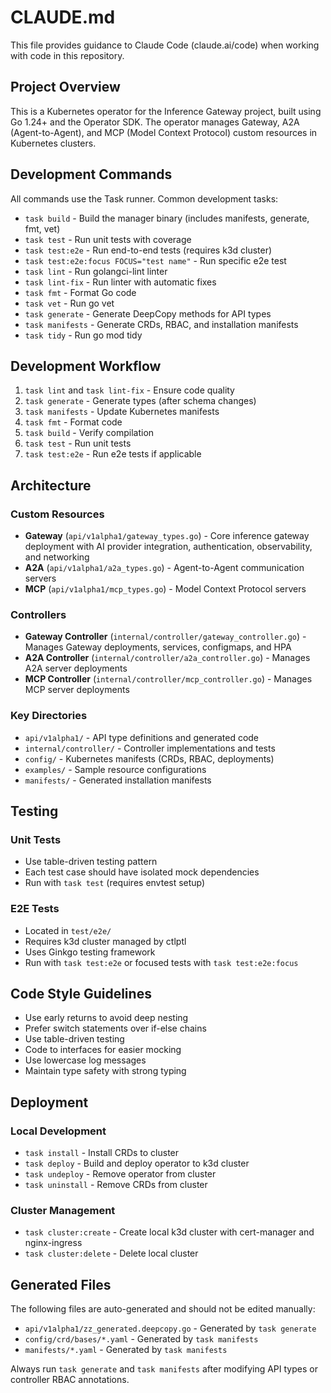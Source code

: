 # CLAUDE.md

This file provides guidance to Claude Code (claude.ai/code) when working with code in this repository.

## Project Overview

This is a Kubernetes operator for the Inference Gateway project, built using Go 1.24+ and the Operator SDK. The operator manages Gateway, A2A (Agent-to-Agent), and MCP (Model Context Protocol) custom resources in Kubernetes clusters.

## Development Commands

All commands use the Task runner. Common development tasks:

- `task build` - Build the manager binary (includes manifests, generate, fmt, vet)
- `task test` - Run unit tests with coverage
- `task test:e2e` - Run end-to-end tests (requires k3d cluster)
- `task test:e2e:focus FOCUS="test name"` - Run specific e2e test
- `task lint` - Run golangci-lint linter
- `task lint-fix` - Run linter with automatic fixes
- `task fmt` - Format Go code
- `task vet` - Run go vet
- `task generate` - Generate DeepCopy methods for API types
- `task manifests` - Generate CRDs, RBAC, and installation manifests
- `task tidy` - Run go mod tidy

## Development Workflow

1. `task lint` and `task lint-fix` - Ensure code quality
2. `task generate` - Generate types (after schema changes)
3. `task manifests` - Update Kubernetes manifests
4. `task fmt` - Format code
5. `task build` - Verify compilation
6. `task test` - Run unit tests
7. `task test:e2e` - Run e2e tests if applicable

## Architecture

### Custom Resources
- **Gateway** (`api/v1alpha1/gateway_types.go`) - Core inference gateway deployment with AI provider integration, authentication, observability, and networking
- **A2A** (`api/v1alpha1/a2a_types.go`) - Agent-to-Agent communication servers
- **MCP** (`api/v1alpha1/mcp_types.go`) - Model Context Protocol servers

### Controllers
- **Gateway Controller** (`internal/controller/gateway_controller.go`) - Manages Gateway deployments, services, configmaps, and HPA
- **A2A Controller** (`internal/controller/a2a_controller.go`) - Manages A2A server deployments
- **MCP Controller** (`internal/controller/mcp_controller.go`) - Manages MCP server deployments

### Key Directories
- `api/v1alpha1/` - API type definitions and generated code
- `internal/controller/` - Controller implementations and tests
- `config/` - Kubernetes manifests (CRDs, RBAC, deployments)
- `examples/` - Sample resource configurations
- `manifests/` - Generated installation manifests

## Testing

### Unit Tests
- Use table-driven testing pattern
- Each test case should have isolated mock dependencies
- Run with `task test` (requires envtest setup)

### E2E Tests
- Located in `test/e2e/`
- Requires k3d cluster managed by ctlptl
- Uses Ginkgo testing framework
- Run with `task test:e2e` or focused tests with `task test:e2e:focus`

## Code Style Guidelines

- Use early returns to avoid deep nesting
- Prefer switch statements over if-else chains
- Use table-driven testing
- Code to interfaces for easier mocking
- Use lowercase log messages
- Maintain type safety with strong typing

## Deployment

### Local Development
- `task install` - Install CRDs to cluster
- `task deploy` - Build and deploy operator to k3d cluster
- `task undeploy` - Remove operator from cluster
- `task uninstall` - Remove CRDs from cluster

### Cluster Management
- `task cluster:create` - Create local k3d cluster with cert-manager and nginx-ingress
- `task cluster:delete` - Delete local cluster

## Generated Files

The following files are auto-generated and should not be edited manually:
- `api/v1alpha1/zz_generated.deepcopy.go` - Generated by `task generate`
- `config/crd/bases/*.yaml` - Generated by `task manifests`
- `manifests/*.yaml` - Generated by `task manifests`

Always run `task generate` and `task manifests` after modifying API types or controller RBAC annotations.